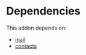 # Dependencies

This addon depends on:

- [mail](../../odoo-bringout-oca-ocb-mail)
- [contacts](../../odoo-bringout-oca-ocb-contacts)
